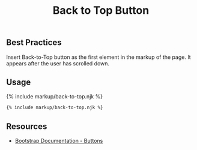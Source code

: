 ﻿---
title: Back to Top Button
summary: The Back to Top Button allows users to return to the top of the page.
tags: back to top button, required
layout: guide
eleventyNavigation:
  key: Back to Top Button
  parent: Components
  order: 90
  excerpt: The Back to Top Button allows users to return to the top of the page.
  img: /img/illustrations/illus-button-top.svg
---
## Best Practices

Insert Back-to-Top button as the first element in the markup of the page. It appears after the user has scrolled down.

## Usage

{% include markup/back-to-top.njk %}

``` html
{% include markup/back-to-top.njk %}
```
## Resources

* <a href="https://getbootstrap.com/docs/4.5/components/buttons/" target="_blank">Bootstrap Documentation - Buttons</a>
